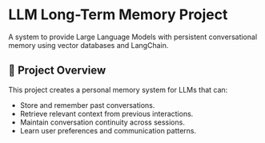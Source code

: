 # LLM Long-Term Memory Project

A system to provide Large Language Models with persistent conversational memory using vector databases and LangChain.

## 🎯 Project Overview

This project creates a personal memory system for LLMs that can:
- Store and remember past conversations.
- Retrieve relevant context from previous interactions.
- Maintain conversation continuity across sessions.
- Learn user preferences and communication patterns.
